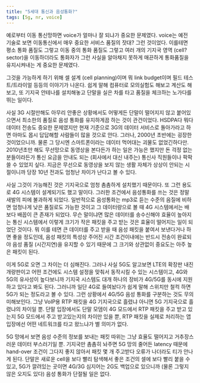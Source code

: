 ```yaml
---
title: "5세대 통신과 음성통화?"
tags: [5g, nr, voice]
---
```


예로부터 이동 통신망하면 voice가 얼마나 잘 되냐가 중요한 문제였다. voice는 예전 기술로 보면 이동통신에서 매우 중요한 서비스 품질의 잣대? 그런 것이었다. 이를테면 평소 통화 품질도 그렇고 이동 중의 통화 품질도 그렇고 여러 개의 기지국 영역 (cell? sector)을 이동하더라도 통화자가 그런 사실을 알아채지 못하게 매끈하게 통화품질을 유지시켜내는 게 중요한 문제였다.

그것을 가능하게 하기 위해 셀 설계 (cell planning)이며 뭐 link budget이며 필드 테스트/트라이얼 등등의 이야기가 나온다. 쉽게 말해 컴퓨터로 모의실험도 해보고 계산도 해보고, 또 기지국 안테나를 설치해놓고 단말을 실은 차를 타고 품질을 체크하는 노가다를 뛰는 일이다. 

사실 3G 시절만해도 아무리 안좋은 상황에서도 어떻게든 단말이 떨어지지 않고 붙어있으면서 최소한의 품질로 음성 통화를 유지하게끔 하는 것이 관건이었다. HSDPA다 뭐다 데이터 전송도 중요한 문제였지만 현재 기준으로 3G의 데이터 서비스로 돌아가라고 하면 아마도 몹시 답답해할 사람들이 많을 것으로 안다. 그러나, 2000년 초반에는 굉장한 것이었으니까. 물론 그 당시엔 스마트폰이라는 데이터 먹어대는 괴물도 없었긴하다만. 2010년초만 해도 무선망으로 동영상을 본다든가 하는 일은 가능은 했지만 돈 걱정 없는 분들이라든가 통신 요금을 안내도 되는 (회사에서 대신 내주는) 통신사 직원들이나 팍팍 쓸 수 있었지 싶다. 지금은 무선으로 동영상을 보지 않는 생활 자체가 상상이 안되는 시절이니까 당장 10년 전과도 엄청난 차이가 난다고 볼 수 있다.

사실 그것이 가능해진 것은 기지국으로 엄청 촘촘하게 설치했기 때문이다. 또 그런 용도로 4G 시스템이 설계되기도 했고 말이다. 그러한 조건에서 음성통화를 쓰는 것은 정말 새발의 피에 불과하게 되었다. 일반적으로 음성통화는 mp3로 듣는 수준의 음질에 비하면 엄청나게 낮은 품질로도 가능한 것이고 그 데이터량으로 볼 때 4G 시스템에서는 배보다 배꼽이 큰 존재가 되었다. 무슨 말이냐면 많은 데이터를 송수신해야 효율이 높아지는 통신 시스템에서 이렇게 크기가 작은 패킷을 주고 받는 것은 효율이 떨어지는 일이 되었단 것이다. 뭐 이를 테면 큰 데이터를 주고 받을 때 음성 패킷을 붙여서 보낸다거나 하면 좋을 정도인데, 음성 패킷의 특성상 주어진 시간 조건이내에는 반드시 전송이 완료되야 음성 품질 (시간지연)을 유지할 수 있기 때문에 그 크기와 상관없이 중요도는 아주 높은 패킷이 된다.

이게 5G로 오면 그 차이는 더 심해진다. 그러나 사실 5G도 알고보면 LTE의 확장판 내진 개량판이고 어떤 조건에도 시스템 설정을 맞춰서 동작시킬 수 있는 시스템이고, 4G와 5G의 유사성이 높다보니까 기지국 시스템도 대개 하나의 장비가 4G/5G를 동시에 지원하고 있다고 봐도 된다. 그러니까 일단 4G로 들여놨다가 쉽게 말해 스위치만 철컥 하면 5G가 되는 정도라고 볼 수 있다. 그런 상황에서 4G/5G 음성 통화를 구분하는 것도 무의미해보인다. 그냥 VoIP용 RTP 패킷을 4G 기지국으로 흘렸냐 아니면 5G 기지국으로 흘렸냐의 차이일 뿐. 단말 입장에서도 단말 모뎀이 4G 모드에서 RTP 패킷을 주고 받고 있는지 5G 모드에서 주고 받고있는지의 차이만 있을 뿐, RTP 패킷을 실제로 처리하는 앱 입장에선 어떤 네트워크를 타고 왔느냐가 별 의미가 없다.

5G 망에서 보면 음성 수준의 정보를 보내는 패킷 따위는 그냥 효율도 떨어지고 거추장스러운 데이터 부스러기일 뿐. 기지국만 촘촘히 놔주면 5G 망의 줄어든 latency 때문에 hand-over 조건이 그다지 좋지 않아서 패킷 몇 개 주고받다 오류가 나더라도 티가 안나게 된다. 단말은 새로운 cell을 보다 빨리 탐색해서 좋은 조건의 셀에 보다 빨리 붙을 수 있고, 5G가 깔려있는 곳이면 4G/3G 심지어는 2G도 백업으로 있으니까 (물론 그렇지 않은 오지도 있다) 음성 통화가 단절될 일은 없다.
